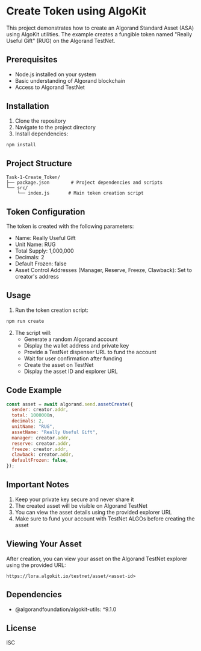 # Create Token using AlgoKit

This project demonstrates how to create an Algorand Standard Asset (ASA) using AlgoKit utilities. The example creates a fungible token named "Really Useful Gift" (RUG) on the Algorand TestNet.

## Prerequisites

- Node.js installed on your system
- Basic understanding of Algorand blockchain
- Access to Algorand TestNet

## Installation

1. Clone the repository
2. Navigate to the project directory
3. Install dependencies:
```bash
npm install
```

## Project Structure

```
Task-1-Create_Token/
├── package.json        # Project dependencies and scripts
└── src/
    └── index.js       # Main token creation script
```

## Token Configuration

The token is created with the following parameters:

- Name: Really Useful Gift
- Unit Name: RUG
- Total Supply: 1,000,000
- Decimals: 2
- Default Frozen: false
- Asset Control Addresses (Manager, Reserve, Freeze, Clawback): Set to creator's address

## Usage

1. Run the token creation script:
```bash
npm run create
```

2. The script will:
   - Generate a random Algorand account
   - Display the wallet address and private key
   - Provide a TestNet dispenser URL to fund the account
   - Wait for user confirmation after funding
   - Create the asset on TestNet
   - Display the asset ID and explorer URL

## Code Example

```javascript
const asset = await algorand.send.assetCreate({
  sender: creator.addr,
  total: 1000000n,
  decimals: 2,
  unitName: "RUG",
  assetName: "Really Useful Gift",
  manager: creator.addr,
  reserve: creator.addr,
  freeze: creator.addr,
  clawback: creator.addr,
  defaultFrozen: false,
});
```

## Important Notes

1. Keep your private key secure and never share it
2. The created asset will be visible on Algorand TestNet
3. You can view the asset details using the provided explorer URL
4. Make sure to fund your account with TestNet ALGOs before creating the asset

## Viewing Your Asset

After creation, you can view your asset on the Algorand TestNet explorer using the provided URL:
```
https://lora.algokit.io/testnet/asset/<asset-id>
```

## Dependencies

- @algorandfoundation/algokit-utils: ^9.1.0

## License

ISC
